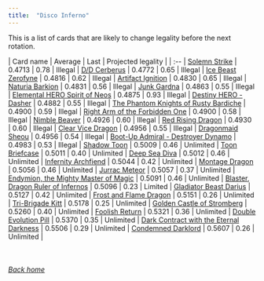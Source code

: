 ```yaml
---
title:  "Disco Inferno"
---
```


This is a list of cards that are likely to change legality before the next rotation.

| Card name | Average | Last | Projected legality |
| :-- |
[Solemn Strike](https://db.ygoprodeck.com/card/?search=Solemn%20Strike) | 0.4713 | 0.78 | Illegal |
[D/D Cerberus](https://db.ygoprodeck.com/card/?search=D/D%20Cerberus) | 0.4772 | 0.65 | Illegal |
[Ice Beast Zerofyne](https://db.ygoprodeck.com/card/?search=Ice%20Beast%20Zerofyne) | 0.4816 | 0.62 | Illegal |
[Artifact Ignition](https://db.ygoprodeck.com/card/?search=Artifact%20Ignition) | 0.4830 | 0.65 | Illegal |
[Naturia Barkion](https://db.ygoprodeck.com/card/?search=Naturia%20Barkion) | 0.4831 | 0.56 | Illegal |
[Junk Gardna](https://db.ygoprodeck.com/card/?search=Junk%20Gardna) | 0.4863 | 0.55 | Illegal |
[Elemental HERO Spirit of Neos](https://db.ygoprodeck.com/card/?search=Elemental%20HERO%20Spirit%20of%20Neos) | 0.4875 | 0.93 | Illegal |
[Destiny HERO - Dasher](https://db.ygoprodeck.com/card/?search=Destiny%20HERO%20-%20Dasher) | 0.4882 | 0.55 | Illegal |
[The Phantom Knights of Rusty Bardiche](https://db.ygoprodeck.com/card/?search=The%20Phantom%20Knights%20of%20Rusty%20Bardiche) | 0.4900 | 0.59 | Illegal |
[Right Arm of the Forbidden One](https://db.ygoprodeck.com/card/?search=Right%20Arm%20of%20the%20Forbidden%20One) | 0.4900 | 0.58 | Illegal |
[Nimble Beaver](https://db.ygoprodeck.com/card/?search=Nimble%20Beaver) | 0.4926 | 0.60 | Illegal |
[Red Rising Dragon](https://db.ygoprodeck.com/card/?search=Red%20Rising%20Dragon) | 0.4930 | 0.60 | Illegal |
[Clear Vice Dragon](https://db.ygoprodeck.com/card/?search=Clear%20Vice%20Dragon) | 0.4956 | 0.55 | Illegal |
[Dragonmaid Sheou](https://db.ygoprodeck.com/card/?search=Dragonmaid%20Sheou) | 0.4956 | 0.54 | Illegal |
[Boot-Up Admiral - Destroyer Dynamo](https://db.ygoprodeck.com/card/?search=Boot-Up%20Admiral%20-%20Destroyer%20Dynamo) | 0.4983 | 0.53 | Illegal |
[Shadow Toon](https://db.ygoprodeck.com/card/?search=Shadow%20Toon) | 0.5009 | 0.46 | Unlimited |
[Toon Briefcase](https://db.ygoprodeck.com/card/?search=Toon%20Briefcase) | 0.5011 | 0.40 | Unlimited |
[Deep Sea Diva](https://db.ygoprodeck.com/card/?search=Deep%20Sea%20Diva) | 0.5012 | 0.46 | Unlimited |
[Infernity Archfiend](https://db.ygoprodeck.com/card/?search=Infernity%20Archfiend) | 0.5044 | 0.42 | Unlimited |
[Montage Dragon](https://db.ygoprodeck.com/card/?search=Montage%20Dragon) | 0.5056 | 0.46 | Unlimited |
[Jurrac Meteor](https://db.ygoprodeck.com/card/?search=Jurrac%20Meteor) | 0.5057 | 0.37 | Unlimited |
[Endymion, the Mighty Master of Magic](https://db.ygoprodeck.com/card/?search=Endymion,%20the%20Mighty%20Master%20of%20Magic) | 0.5091 | 0.46 | Unlimited |
[Blaster, Dragon Ruler of Infernos](https://db.ygoprodeck.com/card/?search=Blaster,%20Dragon%20Ruler%20of%20Infernos) | 0.5096 | 0.23 | Limited |
[Gladiator Beast Darius](https://db.ygoprodeck.com/card/?search=Gladiator%20Beast%20Darius) | 0.5127 | 0.42 | Unlimited |
[Frost and Flame Dragon](https://db.ygoprodeck.com/card/?search=Frost%20and%20Flame%20Dragon) | 0.5151 | 0.26 | Unlimited |
[Tri-Brigade Kitt](https://db.ygoprodeck.com/card/?search=Tri-Brigade%20Kitt) | 0.5178 | 0.25 | Unlimited |
[Golden Castle of Stromberg](https://db.ygoprodeck.com/card/?search=Golden%20Castle%20of%20Stromberg) | 0.5260 | 0.40 | Unlimited |
[Foolish Return](https://db.ygoprodeck.com/card/?search=Foolish%20Return) | 0.5321 | 0.36 | Unlimited |
[Double Evolution Pill](https://db.ygoprodeck.com/card/?search=Double%20Evolution%20Pill) | 0.5370 | 0.35 | Unlimited |
[Dark Contract with the Eternal Darkness](https://db.ygoprodeck.com/card/?search=Dark%20Contract%20with%20the%20Eternal%20Darkness) | 0.5506 | 0.29 | Unlimited |
[Condemned Darklord](https://db.ygoprodeck.com/card/?search=Condemned%20Darklord) | 0.5607 | 0.26 | Unlimited |

<br>

###### [Back home](index)